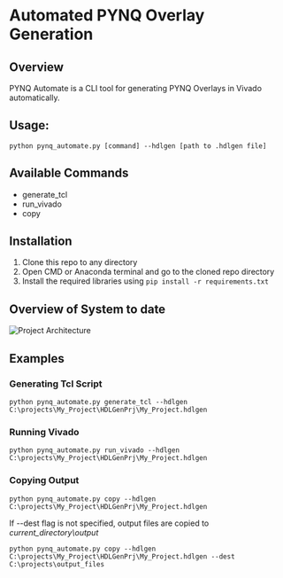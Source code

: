 # Automated PYNQ Overlay Generation

## Overview 

PYNQ Automate is a CLI tool for generating PYNQ Overlays in Vivado automatically.

## Usage:

```python pynq_automate.py [command] --hdlgen [path to .hdlgen file]```

## Available Commands

- generate_tcl
- run_vivado
- copy

## Installation

1. Clone this repo to any directory
2. Open CMD or Anaconda terminal and go to the cloned repo directory
3. Install the required libraries using ```pip install -r requirements.txt```


## Overview of System to date

![Project Architecture](docs/Automation_Architecture.png)

## Examples

### Generating Tcl Script

```python pynq_automate.py generate_tcl --hdlgen C:\projects\My_Project\HDLGenPrj\My_Project.hdlgen```

### Running Vivado

```python pynq_automate.py run_vivado --hdlgen C:\projects\My_Project\HDLGenPrj\My_Project.hdlgen```

### Copying Output

```python pynq_automate.py copy --hdlgen C:\projects\My_Project\HDLGenPrj\My_Project.hdlgen```

If --dest flag is not specified, output files are copied to *current_directory\output*

```python pynq_automate.py copy --hdlgen C:\projects\My_Project\HDLGenPrj\My_Project.hdlgen --dest C:\projects\output_files```
